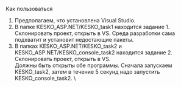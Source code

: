 Как пользоваться
1. Предполагаем, что установлена Visual Studio.
2. В папке KESKO_ASP.NET/KESKO_task1 находится задание 1. Склонировать проект, открыть в VS. Среда разработки сама подхватит и установит недостающие пакеты.
3. В папках KESKO_ASP.NET/KESKO_task2 и KESKO_ASP.NET/KESKO_console_task2 находится задание 2. Склонировать проект, открыть в VS. \
   Должны быть открыты обе программы. Сначала запускаем KESKO_task2, затем в течение 5 секунд надо запустить KESKO_console_task2. \

   







